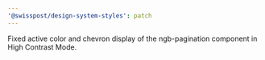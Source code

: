 ```yaml
---
'@swisspost/design-system-styles': patch
---
```


Fixed active color and chevron display of the ngb-pagination component in High Contrast Mode.
